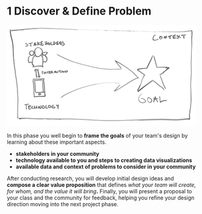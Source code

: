 # 1 Discover & Define Problem

![](../.gitbook/assets/phase1.png)

In this phase you well begin to **frame the goals** of your team's design by learning about these important aspects.

* **stakeholders in your community**
* **technology available to you and steps to creating data visualizations**
* **available data and context of problems to consider in your community**

After conducting research, you will develop initial design ideas and **compose a clear value proposition** that defines _what your team will create, for whom, and the value it will bring_**.** Finally, you will present a proposal to your class and the community for feedback, helping you refine your design direction moving into the next project phase.

